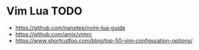 # Vim Lua TODO

- https://github.com/nanotee/nvim-lua-guide
- https://github.com/amix/vimrc
- https://www.shortcutfoo.com/blog/top-50-vim-configuration-options/

